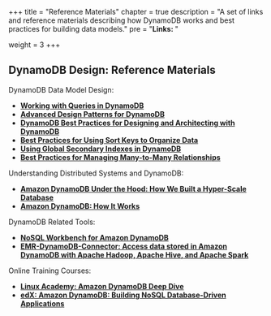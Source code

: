 +++
title = "Reference Materials"
chapter = true
description = "A set of links and reference materials describing how DynamoDB works and best practices for building data models."
pre = "<b>Links: </b>"

weight = 3
+++

## DynamoDB Design: Reference Materials

DynamoDB Data Model Design:
- **[Working with Queries in DynamoDB](https://docs.aws.amazon.com/amazondynamodb/latest/developerguide/Query.html)**
- **[Advanced Design Patterns for DynamoDB](https://www.youtube.com/watch?v=6yqfmXiZTlM&list=PL_EDAAla3DXWy4GW_gnmaIs0PFvEklEB7)**
- **[DynamoDB Best Practices for Designing and Architecting with DynamoDB](https://docs.aws.amazon.com/amazondynamodb/latest/developerguide/best-practices.html)**
- **[Best Practices for Using Sort Keys to Organize Data](https://docs.aws.amazon.com/amazondynamodb/latest/developerguide/bp-sort-keys.html)**
- **[Using Global Secondary Indexes in DynamoDB](https://docs.aws.amazon.com/amazondynamodb/latest/developerguide/GSI.html)**
- **[Best Practices for Managing Many-to-Many Relationships](https://docs.aws.amazon.com/amazondynamodb/latest/developerguide/bp-adjacency-graphs.html)**

Understanding Distributed Systems and DynamoDB:
- **[Amazon DynamoDB Under the Hood: How We Built a Hyper-Scale Database](https://www.youtube.com/watch?v=yvBR71D0nAQ)**
- **[Amazon DynamoDB: How It Works](https://docs.aws.amazon.com/amazondynamodb/latest/developerguide/HowItWorks.html)**

DynamoDB Related Tools:
- **[NoSQL Workbench for Amazon DynamoDB](https://docs.aws.amazon.com/amazondynamodb/latest/developerguide/workbench.html)**
- **[EMR-DynamoDB-Connector: Access data stored in Amazon DynamoDB with Apache Hadoop, Apache Hive, and Apache Spark](https://github.com/awslabs/emr-dynamodb-connector)**

Online Training Courses:
- **[Linux Academy: Amazon DynamoDB Deep Dive](https://linuxacademy.com/course/dynamo-db-deep-dive/)**
- **[edX: Amazon DynamoDB: Building NoSQL Database-Driven Applications](https://www.edx.org/course/amazon-dynamodb-building-nosql-database-driven-app)**

